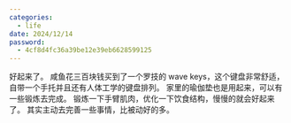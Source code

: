 ```yaml
---
categories:
  - life
date: 2024/12/14
password:
  - 4cf8d4fc36a39be12e39eb6628599125
---
```

 好起来了。
 咸鱼花三百块钱买到了一个罗技的 wave keys，这个键盘非常舒适，自带一个手托并且还有人体工学的键盘排列。
 家里的瑜伽垫也是用起来，可以有一些锻炼去完成。
 锻炼一下手臂肌肉，优化一下饮食结构，慢慢的就会好起来了。
 其实主动去完善一些事情，比被动好的多。
 